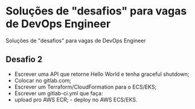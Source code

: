 # Soluções de "desafios" para vagas de DevOps Engineer
Soluções de "desafios" para vagas de DevOps Engineer

## Desafio 2

- Escrever uma API que retorne Hello World e tenha graceful shutdown;
- Colocar no gitlab.com;
- Escrever um Terraform/CloudFormation para o ECS/EKS;
- Escrever um gitlab-ci.yml que faça:
- upload pro AWS ECR; - deploy no AWS ECS/EKS.